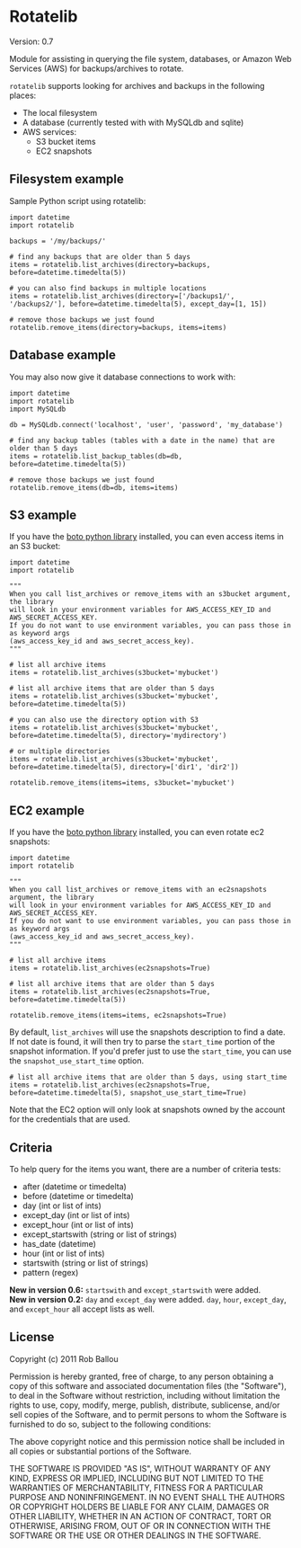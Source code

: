 # Rotatelib

Version: 0.7

Module for assisting in querying the file system, databases, or Amazon Web Services (AWS) for backups/archives to rotate.

`rotatelib` supports looking for archives and backups in the following places:

- The local filesystem
- A database (currently tested with with MySQLdb and sqlite)
- AWS services:
  - S3 bucket items
  - EC2 snapshots

## Filesystem example

Sample Python script using rotatelib:

    import datetime
    import rotatelib
    
    backups = '/my/backups/'
    
    # find any backups that are older than 5 days
    items = rotatelib.list_archives(directory=backups, before=datetime.timedelta(5))
    
    # you can also find backups in multiple locations
    items = rotatelib.list_archives(directory=['/backups1/', '/backups2/'], before=datetime.timedelta(5), except_day=[1, 15])
    
    # remove those backups we just found
    rotatelib.remove_items(directory=backups, items=items)

## Database example

You may also now give it database connections to work with:

    import datetime
    import rotatelib
    import MySQLdb

    db = MySQLdb.connect('localhost', 'user', 'password', 'my_database')

    # find any backup tables (tables with a date in the name) that are older than 5 days
    items = rotatelib.list_backup_tables(db=db, before=datetime.timedelta(5))

    # remove those backups we just found
    rotatelib.remove_items(db=db, items=items)

## S3 example

If you have the [boto python library][1] installed, you can even access items in an S3 
bucket:

    import datetime
    import rotatelib
    
    """
    When you call list_archives or remove_items with an s3bucket argument, the library
    will look in your environment variables for AWS_ACCESS_KEY_ID and AWS_SECRET_ACCESS_KEY.
    If you do not want to use environment variables, you can pass those in as keyword args
    (aws_access_key_id and aws_secret_access_key).
    """
    
    # list all archive items
    items = rotatelib.list_archives(s3bucket='mybucket')
    
    # list all archive items that are older than 5 days
    items = rotatelib.list_archives(s3bucket='mybucket', before=datetime.timedelta(5))
    
    # you can also use the directory option with S3
    items = rotatelib.list_archives(s3bucket='mybucket', before=datetime.timedelta(5), directory='mydirectory')
    
    # or multiple directories
    items = rotatelib.list_archives(s3bucket='mybucket', before=datetime.timedelta(5), directory=['dir1', 'dir2'])
    
    rotatelib.remove_items(items=items, s3bucket='mybucket')

## EC2 example

If you have the [boto python library][1] installed, you can even rotate ec2 snapshots:

    import datetime
    import rotatelib
    
    """
    When you call list_archives or remove_items with an ec2snapshots argument, the library
    will look in your environment variables for AWS_ACCESS_KEY_ID and AWS_SECRET_ACCESS_KEY.
    If you do not want to use environment variables, you can pass those in as keyword args
    (aws_access_key_id and aws_secret_access_key).
    """
    
    # list all archive items
    items = rotatelib.list_archives(ec2snapshots=True)
    
    # list all archive items that are older than 5 days
    items = rotatelib.list_archives(ec2snapshots=True, before=datetime.timedelta(5))
    
    rotatelib.remove_items(items=items, ec2snapshots=True)

By default, `list_archives` will use the snapshots description to find a date. If not date is found,
it will then try to parse the `start_time` portion of the snapshot information. If you'd prefer just
to use the `start_time`, you can use the `snapshot_use_start_time` option.

    # list all archive items that are older than 5 days, using start_time
    items = rotatelib.list_archives(ec2snapshots=True, before=datetime.timedelta(5), snapshot_use_start_time=True)

Note that the EC2 option will only look at snapshots owned by the account for the credentials that are 
used.

## Criteria

To help query for the items you want, there are a number of criteria tests:

  - after (datetime or timedelta)
  - before (datetime or timedelta)
  - day (int or list of ints)
  - except_day (int or list of ints)
  - except_hour (int or list of ints)
  - except_startswith (string or list of strings)
  - has_date (datetime)
  - hour (int or list of ints)
  - startswith (string or list of strings)
  - pattern (regex)

**New in version 0.6:** `startswith` and `except_startswith` were added.  
**New in version 0.2:** `day` and `except_day` were added. `day`, `hour`, `except_day`, and `except_hour` all accept lists as well.

## License

Copyright (c) 2011 Rob Ballou

Permission is hereby granted, free of charge, to any person obtaining a copy
of this software and associated documentation files (the "Software"), to deal
in the Software without restriction, including without limitation the rights
to use, copy, modify, merge, publish, distribute, sublicense, and/or sell
copies of the Software, and to permit persons to whom the Software is
furnished to do so, subject to the following conditions:

The above copyright notice and this permission notice shall be included in
all copies or substantial portions of the Software.

THE SOFTWARE IS PROVIDED "AS IS", WITHOUT WARRANTY OF ANY KIND, EXPRESS OR
IMPLIED, INCLUDING BUT NOT LIMITED TO THE WARRANTIES OF MERCHANTABILITY,
FITNESS FOR A PARTICULAR PURPOSE AND NONINFRINGEMENT. IN NO EVENT SHALL THE
AUTHORS OR COPYRIGHT HOLDERS BE LIABLE FOR ANY CLAIM, DAMAGES OR OTHER
LIABILITY, WHETHER IN AN ACTION OF CONTRACT, TORT OR OTHERWISE, ARISING FROM,
OUT OF OR IN CONNECTION WITH THE SOFTWARE OR THE USE OR OTHER DEALINGS IN
THE SOFTWARE.

[1]: http://boto.cloudhackers.com/
